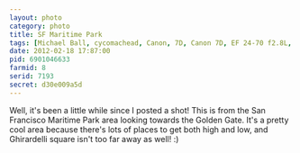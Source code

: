 ```yaml
---
layout: photo
category: photo
title: SF Maritime Park
tags: [Michael Ball, cycomachead, Canon, 7D, Canon 7D, EF 24-70 f2.8L, SF, San Francisco, the city, Golden Gate, Golden Gate Bridge, landscape, boat, water, GGB, SF Maritime, San Francisco Maritime NHP, Aquatic Park]
date: 2012-02-18 17:87:00
pid: 6901046633
farmid: 8
serid: 7193
secret: d30e009a5d
---
```



Well, it's been a little while since I posted a shot! This is from the San Francisco Maritime Park area looking towards the Golden Gate. It's a pretty cool area because there's lots of places to get both high and low, and Ghirardelli square isn't too far away as well! :)
